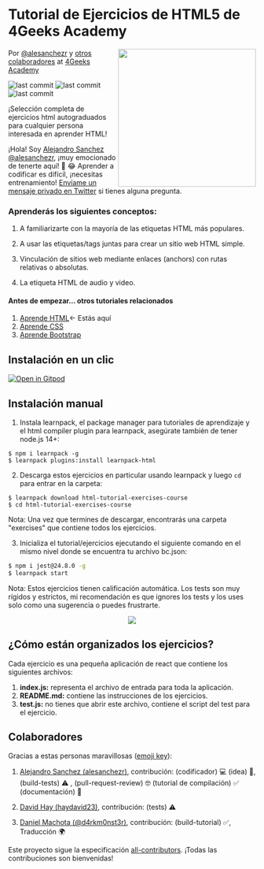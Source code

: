 # Tutorial de Ejercicios de HTML5 de 4Geeks Academy
<!-- hide -->
<a href="https://www.4geeksacademy.co"><img height="280" align="right" src="https://github.com/learnpack/html-tutorial-exercises-course/blob/master/HTML-badge.png"></a>

      
      
Por [@alesanchezr](https://twitter.com/alesanchezr) y [otros colaboradores](https://github.com/4GeeksAcadem/html-tutorial-exercises-course/graphs/contributors) at [4Geeks Academy](https://4geeksacademy.co/)

<p>
<img alt="last commit" src="https://img.shields.io/github/last-commit/4geeksacademy/javascript-arrays-exercises-tutorial" class="text-center" />
<img alt="last commit" src="https://img.shields.io/badge/build_by-Developers-blue" class="text-center" />
<img alt="last commit" src="https://img.shields.io/twitter/follow/4geeksacademy?style=social&logo=twitter" class="text-center" />
</p>

¡Selección completa de ejercicios html autograduados para cualquier persona interesada en aprender HTML!

¡Hola! Soy [Alejandro Sanchez @alesanchezr](https://github.com/alesanchezr), ¡muy emocionado de tenerte aquí! 🎉 😂 Aprender a codificar es difícil, ¡necesitas entrenamiento! [Envíame un mensaje privado en Twitter](https://twitter.com/alesanchezr) si tienes alguna pregunta. 

<!-- endhide -->

### Aprenderás los siguientes conceptos:
 
1. A familiarizarte con la mayoría de las etiquetas HTML más populares.

2. A usar las etiquetas/tags juntas para crear un sitio web HTML simple.

3. Vinculación de sitios web mediante enlaces (anchors) con rutas relativas o absolutas.

4. La etiqueta HTML de audio y video.

<!-- hide -->
#### Antes de empezar... otros tutoriales relacionados

<ol>
  <li><a href="https://github.com/4GeeksAcademy/html-tutorial-exercises-course">Aprende HTML</a>← Estás aquí</li>
  <li><a href="https://github.com/4GeeksAcademy/css-tutorial-exercises-course">Aprende CSS</a></li>
  <li><a href="https://github.com/4GeeksAcademy/bootstrap-exercises-tutorial">Aprende Bootstrap</a></li>
</ol>
<!-- endhide -->

## Instalación en un clic

[![Open in Gitpod](https://gitpod.io/button/open-in-gitpod.svg)](https://gitpod.io#https://github.com/4GeeksAcademy/html-tutorial-exercises-course.git)

## Instalación manual

1. Instala learnpack, el package manager para tutoriales de aprendizaje y el html compiler plugin para learnpack, asegúrate también de tener node.js 14+:

```
$ npm i learnpack -g
$ learnpack plugins:install learnpack-html
```

2. Descarga estos ejercicios en particular usando learnpack y luego `cd` para entrar en la carpeta:

```
$ learnpack download html-tutorial-exercises-course
$ cd html-tutorial-exercises-course
```

Nota: Una vez que termines de descargar, encontrarás una carpeta "exercises" que contiene todos los ejercicios.

3. Inicializa el tutorial/ejercicios ejecutando el siguiente comando en el mismo nivel donde se encuentra tu archivo bc.json:

```sh
$ npm i jest@24.8.0 -g
$ learnpack start
```

Nota: Estos ejercicios tienen calificación automática. Los tests son muy rígidos y estrictos, mi recomendación es que ignores los tests y los uses solo como una sugerencia o puedes frustrarte.

<p align="center">
  <img src="https://raw.githubusercontent.com/4GeeksAcademy/react-exercises/master/preview.gif">
</p>

## ¿Cómo están organizados los ejercicios?

Cada ejercicio es una pequeña aplicación de react que contiene los siguientes archivos:

1. **index.js:** representa el archivo de entrada para toda la aplicación.
2. **README.md:** contiene las instrucciones de los ejercicios.
3. **test.js:** no tienes que abrir este archivo, contiene el script del test para el ejercicio.

## Colaboradores

Gracias a estas personas maravillosas ([emoji key](https://github.com/kentcdodds/all-contributors#emoji-key)):

1. [Alejandro Sanchez (alesanchezr)](https://github.com/alesanchezr), contribución: (codificador) 💻 (idea) 🤔, (build-tests) ⚠️ , (pull-request-review) 🤓 (tutorial de compilación) ✅ (documentación) 📖

2. [David Hay (haydavid23)](https://github.com/haydavid23), contribución: (tests) ⚠️

3. [Daniel Machota (@d4rkm0nst3r)](https://github.com/d4rkm0nst3r), contribución: (build-tutorial) ✅, Traducción 🌍

Este proyecto sigue la especificación [all-contributors](https://github.com/kentcdodds/all-contributors). ¡Todas las contribuciones son bienvenidas!
